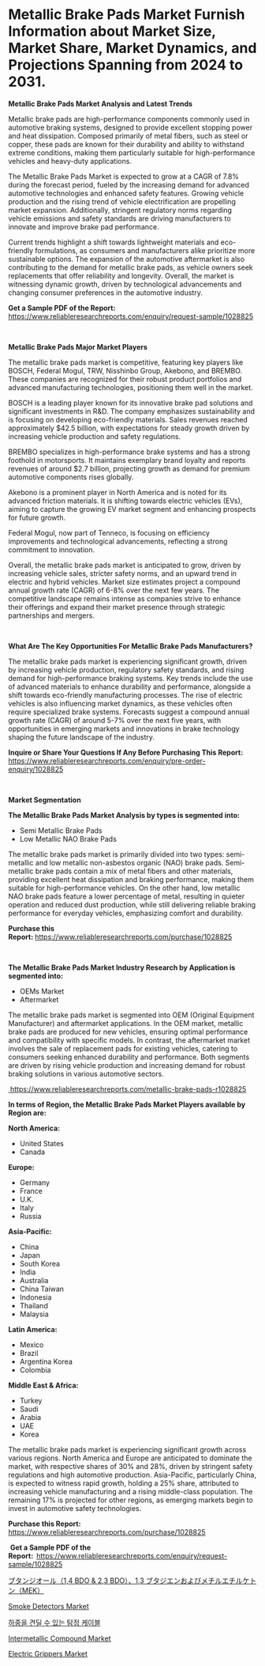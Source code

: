 <p><h1>Metallic Brake Pads Market Furnish Information about Market Size, Market Share, Market Dynamics, and Projections Spanning from 2024 to 2031.</h1></p><p><strong>Metallic Brake Pads Market Analysis and Latest Trends</strong></p>
<p><p>Metallic brake pads are high-performance components commonly used in automotive braking systems, designed to provide excellent stopping power and heat dissipation. Composed primarily of metal fibers, such as steel or copper, these pads are known for their durability and ability to withstand extreme conditions, making them particularly suitable for high-performance vehicles and heavy-duty applications.</p><p>The Metallic Brake Pads Market is expected to grow at a CAGR of 7.8% during the forecast period, fueled by the increasing demand for advanced automotive technologies and enhanced safety features. Growing vehicle production and the rising trend of vehicle electrification are propelling market expansion. Additionally, stringent regulatory norms regarding vehicle emissions and safety standards are driving manufacturers to innovate and improve brake pad performance. </p><p>Current trends highlight a shift towards lightweight materials and eco-friendly formulations, as consumers and manufacturers alike prioritize more sustainable options. The expansion of the automotive aftermarket is also contributing to the demand for metallic brake pads, as vehicle owners seek replacements that offer reliability and longevity. Overall, the market is witnessing dynamic growth, driven by technological advancements and changing consumer preferences in the automotive industry.</p></p>
<p><strong>Get a Sample PDF of the Report:&nbsp;</strong> <a href="https://www.reliableresearchreports.com/enquiry/request-sample/1028825">https://www.reliableresearchreports.com/enquiry/request-sample/1028825</a></p>
<p>&nbsp;</p>
<p><strong>Metallic Brake Pads Major Market Players</strong></p>
<p><p>The metallic brake pads market is competitive, featuring key players like BOSCH, Federal Mogul, TRW, Nisshinbo Group, Akebono, and BREMBO. These companies are recognized for their robust product portfolios and advanced manufacturing technologies, positioning them well in the market.</p><p>BOSCH is a leading player known for its innovative brake pad solutions and significant investments in R&D. The company emphasizes sustainability and is focusing on developing eco-friendly materials. Sales revenues reached approximately $42.5 billion, with expectations for steady growth driven by increasing vehicle production and safety regulations.</p><p>BREMBO specializes in high-performance brake systems and has a strong foothold in motorsports. It maintains exemplary brand loyalty and reports revenues of around $2.7 billion, projecting growth as demand for premium automotive components rises globally.</p><p>Akebono is a prominent player in North America and is noted for its advanced friction materials. It is shifting towards electric vehicles (EVs), aiming to capture the growing EV market segment and enhancing prospects for future growth.</p><p>Federal Mogul, now part of Tenneco, is focusing on efficiency improvements and technological advancements, reflecting a strong commitment to innovation. </p><p>Overall, the metallic brake pads market is anticipated to grow, driven by increasing vehicle sales, stricter safety norms, and an upward trend in electric and hybrid vehicles. Market size estimates project a compound annual growth rate (CAGR) of 6-8% over the next few years. The competitive landscape remains intense as companies strive to enhance their offerings and expand their market presence through strategic partnerships and mergers.</p></p>
<p>&nbsp;</p>
<p><strong>What Are The Key Opportunities For Metallic Brake Pads Manufacturers?</strong></p>
<p><p>The metallic brake pads market is experiencing significant growth, driven by increasing vehicle production, regulatory safety standards, and rising demand for high-performance braking systems. Key trends include the use of advanced materials to enhance durability and performance, alongside a shift towards eco-friendly manufacturing processes. The rise of electric vehicles is also influencing market dynamics, as these vehicles often require specialized brake systems. Forecasts suggest a compound annual growth rate (CAGR) of around 5-7% over the next five years, with opportunities in emerging markets and innovations in brake technology shaping the future landscape of the industry.</p></p>
<p><strong>Inquire or Share Your Questions If Any Before Purchasing This Report:</strong> <a href="https://www.reliableresearchreports.com/enquiry/pre-order-enquiry/1028825">https://www.reliableresearchreports.com/enquiry/pre-order-enquiry/1028825</a></p>
<p>&nbsp;</p>
<p><strong>Market Segmentation</strong></p>
<p><strong>The Metallic Brake Pads Market Analysis by types is segmented into:</strong></p>
<p><ul><li>Semi Metallic Brake Pads</li><li>Low Metallic NAO Brake Pads</li></ul></p>
<p><p>The metallic brake pads market is primarily divided into two types: semi-metallic and low metallic non-asbestos organic (NAO) brake pads. Semi-metallic brake pads contain a mix of metal fibers and other materials, providing excellent heat dissipation and braking performance, making them suitable for high-performance vehicles. On the other hand, low metallic NAO brake pads feature a lower percentage of metal, resulting in quieter operation and reduced dust production, while still delivering reliable braking performance for everyday vehicles, emphasizing comfort and durability.</p></p>
<p><strong>Purchase this Report:&nbsp;</strong><a href="https://www.reliableresearchreports.com/purchase/1028825">https://www.reliableresearchreports.com/purchase/1028825</a></p>
<p>&nbsp;</p>
<p><strong>The Metallic Brake Pads Market Industry Research by Application is segmented into:</strong></p>
<p><ul><li>OEMs Market</li><li>Aftermarket</li></ul></p>
<p><p>The metallic brake pads market is segmented into OEM (Original Equipment Manufacturer) and aftermarket applications. In the OEM market, metallic brake pads are produced for new vehicles, ensuring optimal performance and compatibility with specific models. In contrast, the aftermarket market involves the sale of replacement pads for existing vehicles, catering to consumers seeking enhanced durability and performance. Both segments are driven by rising vehicle production and increasing demand for robust braking solutions in various automotive sectors.</p></p>
<p><a href="https://www.reliableresearchreports.com/metallic-brake-pads-r1028825">&nbsp;https://www.reliableresearchreports.com/metallic-brake-pads-r1028825</a></p>
<p><strong>In terms of Region, the Metallic Brake Pads Market Players available by Region are:</strong></p>
<p>
    <p> <strong> North America: </strong>
        <ul>
            <li>United States</li>
            <li>Canada</li>
        </ul>
        </p> 
    <p> <strong> Europe: </strong>
        <ul>
            <li>Germany</li>
            <li>France</li>
            <li>U.K.</li>
            <li>Italy</li>
            <li>Russia</li>
        </ul>
        </p> 
    <p> <strong> Asia-Pacific: </strong>
        <ul>
            <li>China</li>
            <li>Japan</li>
            <li>South Korea</li>
            <li>India</li>
            <li>Australia</li>
            <li>China Taiwan</li>
            <li>Indonesia</li>
            <li>Thailand</li>
            <li>Malaysia</li>
        </ul>
        </p> 
    <p> <strong> Latin America: </strong>
        <ul>
            <li>Mexico</li>
            <li>Brazil</li>
            <li>Argentina Korea</li>
            <li>Colombia</li>
        </ul>
        </p> 
    <p> <strong> Middle East & Africa: </strong>
        <ul>
            <li>Turkey</li>
            <li>Saudi</li>
            <li>Arabia</li>
            <li>UAE</li>
            <li>Korea</li>
        </ul>
    </p>
    </p>
<p><p>The metallic brake pads market is experiencing significant growth across various regions. North America and Europe are anticipated to dominate the market, with respective shares of 30% and 28%, driven by stringent safety regulations and high automotive production. Asia-Pacific, particularly China, is expected to witness rapid growth, holding a 25% share, attributed to increasing vehicle manufacturing and a rising middle-class population. The remaining 17% is projected for other regions, as emerging markets begin to invest in automotive safety technologies.</p></p>
<p><strong>Purchase this Report: </strong><a href="https://www.reliableresearchreports.com/purchase/1028825">https://www.reliableresearchreports.com/purchase/1028825</a></p>
<p>&nbsp;<strong>Get a Sample PDF of the Report:&nbsp;&nbsp;</strong><a href="https://www.reliableresearchreports.com/enquiry/request-sample/1028825">https://www.reliableresearchreports.com/enquiry/request-sample/1028825</a></p>
<p><strong></strong></p>
<p><p><a href="https://medium.com/@susanjprice2023/butanediol-1-4-bdo-2-3-bdo-1-3-butadiene-and-methyl-ethyl-ketone-mek-64eaccb37555">ブタンジオール（1,4 BDO & 2,3 BDO）、1,3 ブタジエンおよびメチルエチルケトン（MEK）</a></p><p><a href="https://github.com/arionmp/Market-Research-Report-List-5/blob/main/smoke-detectors-market.md">Smoke Detectors Market</a></p><p><a href="https://medium.com/@reyeshowell_6566/%EC%84%B8%EA%B3%84-load-bearable-detective-cable-market-%EC%9D%80-2024%EC%97%90%EC%84%9C-2031%EB%A1%9C-%EC%97%B0%ED%8F%89%EA%B7%A0-%EC%A6%9D%EA%B0%80%EC%9C%A8%EC%9D%84-%EB%B3%B4%EC%9D%BC-%EA%B2%83%EC%9C%BC%EB%A1%9C-%EC%98%88%EC%83%81%EB%90%A9%EB%8B%88%EB%8B%A4-d3ad56ffb487?postPublishedType=initial">하중을 견딜 수 있는 탐정 케이블</a></p><p><a href="https://issuu.com/reportprime-2/docs/intermetallic-compound-market-size-_b90bc274efa25a">Intermetallic Compound Market</a></p><p><a href="https://github.com/JamesCox407/Market-Research-Report-List-1/blob/main/electric-grippers-market.md">Electric Grippers Market</a></p></p>